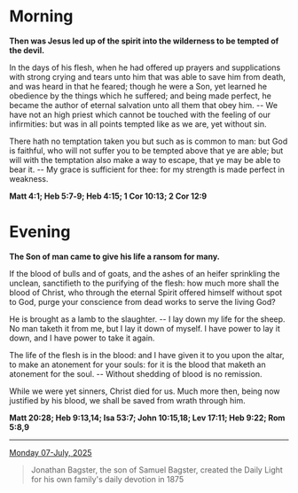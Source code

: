 # Morning

**Then was Jesus led up of the spirit into the wilderness to be tempted of the devil.**
 
In the days of his flesh, when he had offered up prayers and supplications with strong crying and tears unto him that was able to save him from death, and was heard in that he feared; though he were a Son, yet learned he obedience by the things which he suffered; and being made perfect, he became the author of eternal salvation unto all them that obey him. -- We have not an high priest which cannot be touched with the feeling of our infirmities: but was in all points tempted like as we are, yet without sin.
 
There hath no temptation taken you but such as is common to man: but God is faithful, who will not suffer you to be tempted above that ye are able; but will with the temptation also make a way to escape, that ye may be able to bear it. -- My grace is sufficient for thee: for my strength is made perfect in weakness.  

**Matt 4:1; Heb 5:7‑9; Heb 4:15; 1 Cor 10:13; 2 Cor 12:9**

# Evening

**The Son of man came to give his life a ransom for many.**
 
If the blood of bulls and of goats, and the ashes of an heifer sprinkling the unclean, sanctifieth to the purifying of the flesh: how much more shall the blood of Christ, who through the eternal Spirit offered himself without spot to God, purge your conscience from dead works to serve the living God?
 
He is brought as a lamb to the slaughter. -- I lay down my life for the sheep. No man taketh it from me, but I lay it down of myself. I have power to lay it down, and I have power to take it again.
 
The life of the flesh is in the blood: and I have given it to you upon the altar, to make an atonement for your souls: for it is the blood that maketh an atonement for the soul. -- Without shedding of blood is no remission.
 
While we were yet sinners, Christ died for us. Much more then, being now justified by his blood, we shall be saved from wrath through him.  

**Matt 20:28; Heb 9:13,14; Isa 53:7; John 10:15,18; Lev 17:11; Heb 9:22; Rom 5:8,9**

---

[Monday 07-July, 2025](https://t.me/s/daily_light)

> Jonathan Bagster, the son of Samuel Bagster, created the Daily Light for his own family's daily devotion in 1875

